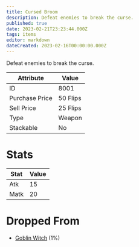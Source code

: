 ```yaml
---
title: Cursed Broom
description: Defeat enemies to break the curse.
published: true
date: 2023-02-21T23:23:44.000Z
tags: items
editor: markdown
dateCreated: 2023-02-16T00:00:00.000Z
---
```


Defeat enemies to break the curse.

|Attribute|Value|
|-|-|
|ID|8001|
|Purchase Price|50 Flips|
|Sell Price|25 Flips|
|Type|Weapon|
|Stackable|No|

# Stats
|Stat|Value|
|-|-|
|Atk|15|
|Matk|20|

# Dropped From
 * [Goblin Witch](/monsters/goblin-witch.md) (1%)
